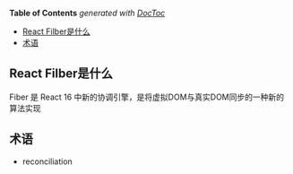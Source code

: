 <!-- START doctoc generated TOC please keep comment here to allow auto update -->
<!-- DON'T EDIT THIS SECTION, INSTEAD RE-RUN doctoc TO UPDATE -->
**Table of Contents**  *generated with [DocToc](https://github.com/thlorenz/doctoc)*

- [React Filber是什么](#react-filber%E6%98%AF%E4%BB%80%E4%B9%88)
- [术语](#%E6%9C%AF%E8%AF%AD)

<!-- END doctoc generated TOC please keep comment here to allow auto update -->

## React Filber是什么
Fiber 是 React 16 中新的协调引擎，是将虚拟DOM与真实DOM同步的一种新的算法实现

## 术语
- reconciliation
	